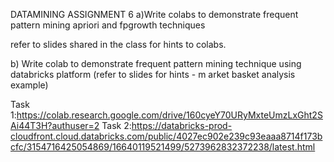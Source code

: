 DATAMINING ASSIGNMENT 6
a)Write  colabs to demonstrate frequent pattern mining apriori and fpgrowth techniques

refer to slides shared in the class for hints to colabs.

b) Write colab to demonstrate frequent pattern mining technique using databricks platform (refer to slides for hints - m arket basket analysis example)

Task 1:https://colab.research.google.com/drive/160cyeY70URyMxteUmzLxGht2SAi44T3H?authuser=2
Task 2:https://databricks-prod-cloudfront.cloud.databricks.com/public/4027ec902e239c93eaaa8714f173bcfc/3154716425054869/16640119521499/5273962832372238/latest.html